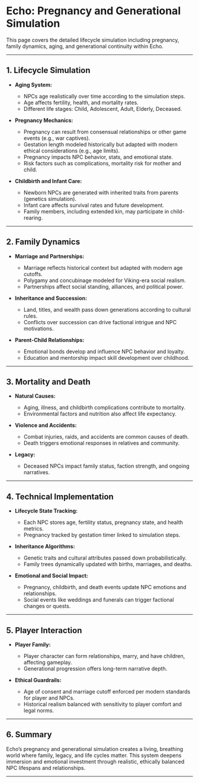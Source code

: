 # Echo: Pregnancy and Generational Simulation

This page covers the detailed lifecycle simulation including pregnancy, family dynamics, aging, and generational continuity within Echo.

---

## 1. Lifecycle Simulation

- **Aging System:**  
  - NPCs age realistically over time according to the simulation steps.  
  - Age affects fertility, health, and mortality rates.  
  - Different life stages: Child, Adolescent, Adult, Elderly, Deceased.

- **Pregnancy Mechanics:**  
  - Pregnancy can result from consensual relationships or other game events (e.g., war captives).  
  - Gestation length modeled historically but adapted with modern ethical considerations (e.g., age limits).  
  - Pregnancy impacts NPC behavior, stats, and emotional state.  
  - Risk factors such as complications, mortality risk for mother and child.

- **Childbirth and Infant Care:**  
  - Newborn NPCs are generated with inherited traits from parents (genetics simulation).  
  - Infant care affects survival rates and future development.  
  - Family members, including extended kin, may participate in child-rearing.

---

## 2. Family Dynamics

- **Marriage and Partnerships:**  
  - Marriage reflects historical context but adapted with modern age cutoffs.  
  - Polygamy and concubinage modeled for Viking-era social realism.  
  - Partnerships affect social standing, alliances, and political power.

- **Inheritance and Succession:**  
  - Land, titles, and wealth pass down generations according to cultural rules.  
  - Conflicts over succession can drive factional intrigue and NPC motivations.

- **Parent-Child Relationships:**  
  - Emotional bonds develop and influence NPC behavior and loyalty.  
  - Education and mentorship impact skill development over childhood.

---

## 3. Mortality and Death

- **Natural Causes:**  
  - Aging, illness, and childbirth complications contribute to mortality.  
  - Environmental factors and nutrition also affect life expectancy.

- **Violence and Accidents:**  
  - Combat injuries, raids, and accidents are common causes of death.  
  - Death triggers emotional responses in relatives and community.

- **Legacy:**  
  - Deceased NPCs impact family status, faction strength, and ongoing narratives.

---

## 4. Technical Implementation

- **Lifecycle State Tracking:**  
  - Each NPC stores age, fertility status, pregnancy state, and health metrics.  
  - Pregnancy tracked by gestation timer linked to simulation steps.

- **Inheritance Algorithms:**  
  - Genetic traits and cultural attributes passed down probabilistically.  
  - Family trees dynamically updated with births, marriages, and deaths.

- **Emotional and Social Impact:**  
  - Pregnancy, childbirth, and death events update NPC emotions and relationships.  
  - Social events like weddings and funerals can trigger factional changes or quests.

---

## 5. Player Interaction

- **Player Family:**  
  - Player character can form relationships, marry, and have children, affecting gameplay.  
  - Generational progression offers long-term narrative depth.

- **Ethical Guardrails:**  
  - Age of consent and marriage cutoff enforced per modern standards for player and NPCs.  
  - Historical realism balanced with sensitivity to player comfort and legal norms.

---

## 6. Summary

Echo’s pregnancy and generational simulation creates a living, breathing world where family, legacy, and life cycles matter. This system deepens immersion and emotional investment through realistic, ethically balanced NPC lifespans and relationships.

---
